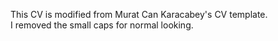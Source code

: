 This CV is modified from Murat Can Karacabey's CV template.  
I removed the small caps for normal looking.	